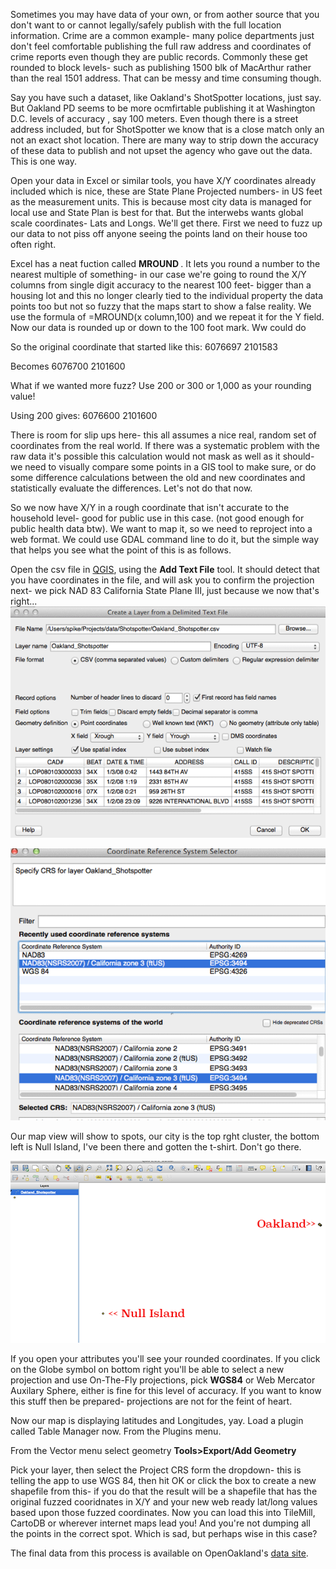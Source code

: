 Sometimes you may have data of your own, or from aother source that you don't want to or cannot legally/safely publish with the full location information. Crime are a common example- many police departments just don't feel comfortable publishing the full raw address and coordinates of crime reports even though they are public records. Commonly these get rounded to block levels- such as publishing 1500 blk of MacArthur rather than the real 1501 address. That can be messy and time consuming though.

Say you have such a dataset, like Oakland's ShotSpotter locations, just say. But Oakland PD seems to be more ocmfirtable publishing it at Washington D.C. levels of accuracy , say 100 meters. Even though there is a street address included, but for ShotSpotter we know that is a close match only an not an exact shot location.  There are many way to strip down the accuracy of these data to publish and not upset the agency who gave out the data. This is one way.

Open your data in Excel or similar tools, you have X/Y coordinates already included which is nice, these are State Plane Projected numbers- in US feet as the measurement units. This is because most city data is managed for local use and State Plan is best for that. But the interwebs wants global scale coordinates- Lats and Longs. We'll get there. First we need to fuzz up our data to not piss off anyone seeing the points land on their house too often right.

Excel has a neat fuction called <strong> MROUND </strong>. It lets you round a number to the nearest multiple of something- in our case we're going to round the X/Y columns from single digit accuracy to the nearest 100 feet- bigger than a housing lot and this no longer clearly tied to the individual property the data points too but not so fuzzy that the maps start to show a false reality.  We use the formula of 
  =MROUND(x column,100) 
and we repeat it for the Y field. Now our data is rounded up or down to the 100 foot mark. Ww could do 

So the original coordinate that started like this:
6076697	2101583

Becomes
6076700	2101600

What if we wanted more fuzz? Use 200 or 300 or 1,000 as your rounding value!

Using 200 gives:
6076600	2101600

There is room for slip ups here- this all assumes a nice real, random set of coordinates from the real world. If there was a systematic problem with the raw data it's possible this calculation would not mask as well as it should- we need to visually compare some points in a GIS tool to make sure, or do some difference calculations between the old and new coordinates and statistically evaluate the differences. Let's not do that now.

So we now have X/Y in a rough coordinate that isn't accurate to the household level- good for public use in this case. (not good enough for public health data btw). We want to map it, so we need to reproject into a web format. We could use GDAL command line to do it, but the simple way that helps you see what the point of this is as follows.

Open the csv file in [QGIS](http://qgis.org), using the **Add Text File** tool. It should detect that you have coordinates in the file, and will ask you to confirm the projection next- we pick NAD 83 California State Plane III, just because we now that's right... 
![image](/images/import.png?raw=true)

![image](/images/coords.png?raw=true)

Our map view will show to spots, our city is the top rght cluster, the bottom left is Null Island, I've been there and gotten the t-shirt. Don't go there.

![image](/images/map.png?raw=true)

If you open your attributes you'll see your rounded coordinates. If you click on the Globe symbol on bottom right you'll be able to select a new projection and use On-The-Fly projections, pick **WGS84** or Web Mercator Auxilary Sphere, either is fine for this level of accuracy. If you want to know this stuff then be prepared- projections are not for the feint of heart.

Now our map is displaying latitudes and Longitudes, yay. Load a plugin called Table Manager now. From the Plugins menu.

From the Vector menu select geometry **Tools>Export/Add Geometry**

Pick your layer, then select the Project CRS form the dropdown- this is telling the app to use WGS 84, then hit OK or click the box to create a new shapefile from this- if you do that the result will be a shapefile that has the original fuzzed cooridnates in X/Y and your new web ready lat/long values based upon those fuzzed coordinates. Now you can load this into TileMill, CartoDB or wherever internet maps lead you! And you're not dumping all the points in the correct spot. Which is sad, but perhaps wise in this case?

The final data from this process is available on OpenOakland's [data site](http://newdata.openoakland.org/dataset/shotspotter-incidents-0).